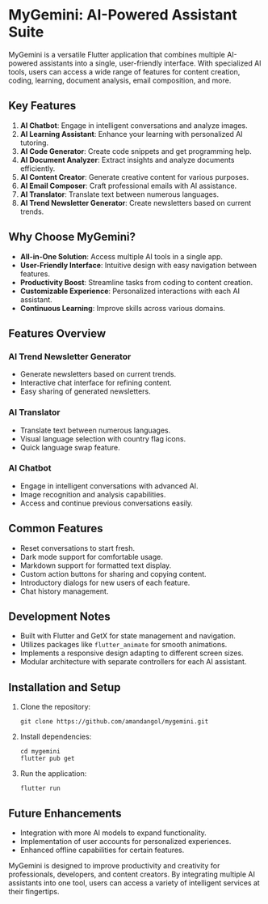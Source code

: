 # MyGemini: AI-Powered Assistant Suite

MyGemini is a versatile Flutter application that combines multiple AI-powered assistants into a single, user-friendly interface. With specialized AI tools, users can access a wide range of features for content creation, coding, learning, document analysis, email composition, and more.

## Key Features

1. **AI Chatbot**: Engage in intelligent conversations and analyze images.
2. **AI Learning Assistant**: Enhance your learning with personalized AI tutoring.
3. **AI Code Generator**: Create code snippets and get programming help.
4. **AI Document Analyzer**: Extract insights and analyze documents efficiently.
5. **AI Content Creator**: Generate creative content for various purposes.
6. **AI Email Composer**: Craft professional emails with AI assistance.
7. **AI Translator**: Translate text between numerous languages.
8. **AI Trend Newsletter Generator**: Create newsletters based on current trends.

## Why Choose MyGemini?

- **All-in-One Solution**: Access multiple AI tools in a single app.
- **User-Friendly Interface**: Intuitive design with easy navigation between features.
- **Productivity Boost**: Streamline tasks from coding to content creation.
- **Customizable Experience**: Personalized interactions with each AI assistant.
- **Continuous Learning**: Improve skills across various domains.

## Features Overview

### AI Trend Newsletter Generator

- Generate newsletters based on current trends.
- Interactive chat interface for refining content.
- Easy sharing of generated newsletters.

### AI Translator

- Translate text between numerous languages.
- Visual language selection with country flag icons.
- Quick language swap feature.

### AI Chatbot

- Engage in intelligent conversations with advanced AI.
- Image recognition and analysis capabilities.
- Access and continue previous conversations easily.

## Common Features

- Reset conversations to start fresh.
- Dark mode support for comfortable usage.
- Markdown support for formatted text display.
- Custom action buttons for sharing and copying content.
- Introductory dialogs for new users of each feature.
- Chat history management.

## Development Notes

- Built with Flutter and GetX for state management and navigation.
- Utilizes packages like `flutter_animate` for smooth animations.
- Implements a responsive design adapting to different screen sizes.
- Modular architecture with separate controllers for each AI assistant.

## Installation and Setup

1. Clone the repository:

   ```
   git clone https://github.com/amandangol/mygemini.git
   ```

2. Install dependencies:

   ```
   cd mygemini
   flutter pub get
   ```

3. Run the application:
   ```
   flutter run
   ```

## Future Enhancements

- Integration with more AI models to expand functionality.
- Implementation of user accounts for personalized experiences.
- Enhanced offline capabilities for certain features.

MyGemini is designed to improve productivity and creativity for professionals, developers, and content creators. By integrating multiple AI assistants into one tool, users can access a variety of intelligent services at their fingertips.
